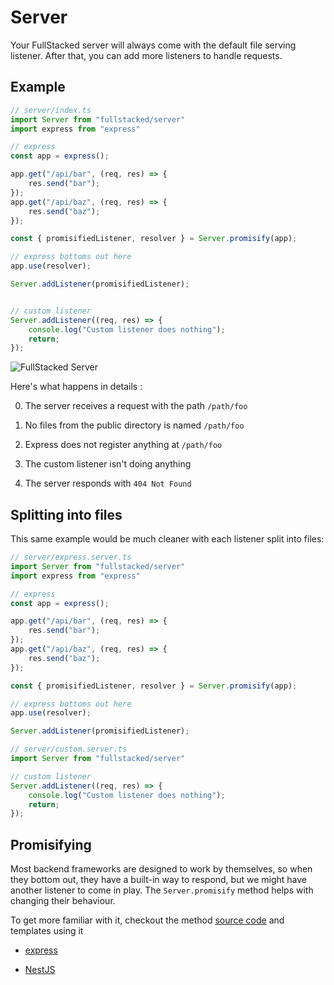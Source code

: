 # Server

Your FullStacked server will always come with the default file serving listener. After that, you can add more listeners to handle requests. 

## Example

```ts
// server/index.ts
import Server from "fullstacked/server"
import express from "express"

// express
const app = express();

app.get("/api/bar", (req, res) => {
    res.send("bar");
});
app.get("/api/baz", (req, res) => {
    res.send("baz");
});

const { promisifiedListener, resolver } = Server.promisify(app);

// express bottoms out here
app.use(resolver);

Server.addListener(promisifiedListener);


// custom listener
Server.addListener((req, res) => {
    console.log("Custom listener does nothing");
    return;
});
```

![FullStacked Server](https://files.cplepage.com/fullstacked/server.png)

Here's what happens in details :

0. The server receives a request with the path `/path/foo`

1. No files from the public directory is named `/path/foo`

2. Express does not register anything at `/path/foo`

3. The custom listener isn't doing anything

4. The server responds with `404 Not Found`

## Splitting into files

This same example would be much cleaner with each listener split into files:

```ts
// server/express.server.ts
import Server from "fullstacked/server"
import express from "express"

// express
const app = express();

app.get("/api/bar", (req, res) => {
    res.send("bar");
});
app.get("/api/baz", (req, res) => {
    res.send("baz");
});

const { promisifiedListener, resolver } = Server.promisify(app);

// express bottoms out here
app.use(resolver);

Server.addListener(promisifiedListener);
```

```ts
// server/custom.server.ts
import Server from "fullstacked/server"

// custom listener
Server.addListener((req, res) => {
    console.log("Custom listener does nothing");
    return;
});
```

## Promisifying

Most backend frameworks are designed to work by themselves, so when they bottom out, they have a built-in way to respond, but we might have another listener to come in play. The `Server.promisify` method helps with changing their behaviour. 

To get more familiar with it, checkout the method [source code](https://github.com/cplepage/fullstacked/blob/main/server.ts#L70) and templates using it

- [express](https://github.com/cplepage/create-fullstacked/blob/main/templates/express/server/express.server.ts)

- [NestJS](https://github.com/cplepage/create-fullstacked/blob/main/templates/nestjs/server/nestjs.server.ts)
